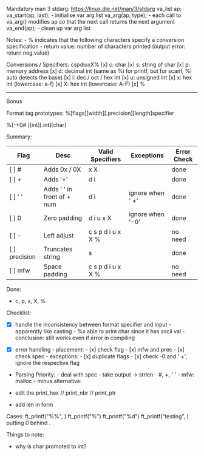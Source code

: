 
Mandatory
man 3 stdarg: https://linux.die.net/man/3/stdarg
    va_list ap;
    va_start(ap, last); 
        - initialise var arg list
    va_arg(ap, type); 
        - each call to va_arg() modifies ap so that the next call returns the next argument
    va_end(ap); 
        - clean up var arg list

Notes:
    - % indicates that the following characters specify a conversion specification
    - return value: number of characters printed (output error: return neg value)

Conversions / Specifiers: cspdiuxX%
    [x] c: char
    [x] s: string of char
    [x] p: memory address
    [x] d: decimal int (same as %i for printf, but for scanf, %i auto detects the base)
    [x] i: dec / oct / hex int
    [x] u: unsigned int
    [x] x: hex int (lowercase: a-f)
    [x] X: hex int (lowercase: A-F)
    [x] %

-----------------------------------------------------------------------------------------------
Bonus

Format tag prototypes: %[flags][width][.precision][length]specifier

%[-+0# ][int][.int][char]

Summary:

| Flag         | Desc                       | Valid Specifiers  | Exceptions       | Error Check
|--------------|----------------------------|-------------------|------------------|-------------
| [ ] #        | Adds 0x / 0X               |             x X   |                  | done
| [ ] +        | Adds '+'                   |       d i         |                  | done
| [ ] ' '      | Adds ' ' in front of + num |       d i         | ignore when ' +' | done 
| [ ] 0        | Zero padding               |       d i u x X   | ignore when '-0' | done
| [ ] -        | Left adjust                | c s p d i u x X % |                  | no need
| [ ] precision| Truncates string           |   s               |                  | done
| [ ] mfw      | Space padding              | c s p d i u x X % |                  | no need
Done:
- c, p, x, X, %


Checklist:
- [x] handle the inconsistency between format specifier and input
        - apparently like casting
        - %x able to print char since it has ascii val
        - conclusion: still works even if error in compiling

- [x] error handling
        - placement:
        - [x] check flag
        - [x] mfw and prec
        - [x] check spec
        - exceptions:
        - [x] duplicate flags
        - [x] check -0 and ' +', ignore the respective flag

- Parsing Priority:
        - deal with spec
        - take output -> strlen
        - #, +, ' '
        - mfw: malloc
        - minus
alternative:
- edit the print_hex // print_nbr // print_ptr

- add len in form

Cases:
ft_printf("%%", )
ft_printf("%")
ft_printf("%d")
ft_printf("testing", )
putting 0 behind .

Things to note:
- why is char promoted to int?